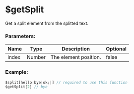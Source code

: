 # $getSplit
Get a split element from the splitted text.

### Parameters:
| Name          | Type        | Description                         | Optional |
| ------------- | ----------- | ----------------------------------- | -------- |
| index         | Number      | The element position.               | false    |

### Example:
```js
$split[hello|bye|ok;|] // required to use this function
$getSplit[2] // bye
```
